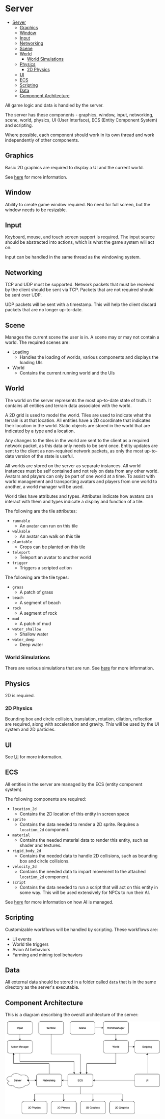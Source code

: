 # Server

- [Server](#server)
  - [Graphics](#graphics)
  - [Window](#window)
  - [Input](#input)
  - [Networking](#networking)
  - [Scene](#scene)
  - [World](#world)
    - [World Simulations](#world-simulations)
  - [Physics](#physics)
    - [2D Physics](#2d-physics)
  - [UI](#ui)
  - [ECS](#ecs)
  - [Scripting](#scripting)
  - [Data](#data)
  - [Component Architecture](#component-architecture)

All game logic and data is handled by the server.

The server has these components - graphics, window, input, networking, scene, world, physics, UI (User Interface), ECS (Entity Component System) and scripting.

Where possible, each component should work in its own thread and work independently of other components.

## Graphics

Basic 2D graphics are required to display a UI and the current world.

See [here](graphics.md) for more information.

## Window

Ability to create game window required. No need for full screen, but the window needs to be resizable.

## Input

Keyboard, mouse, and touch screen support is required. The input source should be abstracted into actions, which is what the game system will act on.

Input can be handled in the same thread as the windowing system.

## Networking

TCP and UDP must be supported. Network packets that must be received by the client should be sent via TCP. Packets that are not required should be sent over UDP.

UDP packets will be sent with a timestamp. This will help the client discard packets that are no longer up-to-date.

## Scene

Manages the current scene the user is in. A scene may or may not contain a world. The required scenes are:

- Loading
  - Handles the loading of worlds, various components and displays the loading UIs
- World
  - Contains the current running world and the UIs

## World

The world on the server represents the most up-to-date state of truth. It contains all entities and terrain data associated with the world.

A 2D grid is used to model the world. Tiles are used to indicate what the terrain is at that location. All entities have a 2D coordinate that indicates their location in the world. Static objects are stored in the world that are indicated by a type and a location.

Any changes to the tiles in the world are sent to the client as a required network packet, as this data only needs to be sent once. Entity updates are sent to the client as non-required network packets, as only the most up-to-date version of the state is useful.

All worlds are stored on the server as separate instances. All world instances must be self contained and not rely on data from any other world. Avatars and players can only be part of one world at a time. To assist with world management and transporting avatars and players from one world to another, a world manager will be used.

World tiles have attributes and types. Attributes indicate how avatars can interact with them and types indicate a display and function of a tile.

The following are the tile attributes:

- `runnable`
  - An avatar can run on this tile
- `walkable`
  - An avatar can walk on this tile
- `plantable`
  - Crops can be planted on this tile
- `teleport`
  - Teleport an avatar to another world
- `trigger`
  - Triggers a scripted action

The following are the tile types:

- `grass`
  - A patch of grass
- `beach`
  - A segment of beach
- `rock`
  - A segment of rock
- `mud`
  - A patch of mud
- `water_shallow`
  - Shallow water
- `water_deep`
  - Deep water

### World Simulations

There are various simulations that are run. See [here](world_simulations.md) for more information.

## Physics

2D is required.

### 2D Physics

Bounding box and circle collision, translation, rotation, dilation, reflection are required, along with acceleration and gravity. This will be used by the UI system and 2D particles.

## UI

See [UI](ui.md) for more information.

## ECS

All entities in the server are managed by the ECS (entity component system).

The following components are required:

- `location_2d`
  - Contains the 2D location of this entity in screen space
- `sprite`
  - Contains the data needed to render a 2D sprite. Requires a `location_2d` component.
- `material`
  - Contains the needed material data to render this entity, such as shader and textures.
- `rigid_body_2d`
  - Contains the needed data to handle 2D collisions, such as bounding box and circle collisions.
- `velocity_2d`
  - Contains the needed data to impart movement to the attached `location_2d` component.
- `script`
  - Contains the data needed to run a script that will act on this entity in some way. This will be used extensively for NPCs to run their AI.

See [here](ai.md) for more information on how AI is managed.

## Scripting

Customizable workflows will be handled by scripting. These workflows are:

- UI events
- World tile triggers
- Avion AI behaviors
- Farming and mining tool behaviors

## Data

All external data should be stored in a folder called `data` that is in the same directory as the server's executable.

## Component Architecture

This is a diagram describing the overall architecture of the server:

![Overall Server Architecture](images/server_architecture.drawio.png)
